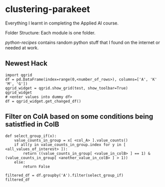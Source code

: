 # clustering-parakeet
Everything I learnt in completing the Applied AI course.

Folder Structure:
Each module is one folder.  

*python-recipes* contains random python stuff that I found on the internet or needed at work.


## Newest Hack
```
import qgrid
df = pd.DataFrame(index=range(0,<number_of_rows>), columns=['A', 'K' 'M', 'G'])
qgrid_widget = qgrid.show_grid(test, show_toolbar=True)
qgrid_widget
# <enter values into dummy df>
df = qgrid_widget.get_changed_df()
```

## Filter on ColA based on some conditions being satistfied in ColB

```
def select_group_if(x):
    value_counts_in_group = x[ <col_A> ].value_counts()
    if all(y in value_counts_in_group.index for y in [ <all_values_of_interest> ]):
        return ((value_counts_in_group[ <value_in_colB> ] == 1) & (value_counts_in_group[ <another_value_in_colB> ] > 1))
    else:
        return False
    
filtered_df = df.groupby('A').filter(select_group_if)
filtered_df

```